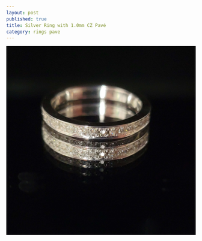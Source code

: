 ```yaml
---
layout: post
published: true
title: Silver Ring with 1.0mm CZ Pavé 
category: rings pave
---
```

![pave_silver_CZ_1_0-4.jpg](/images/jewelry/rings/pave_silver_CZ_1_0-4.jpg)
